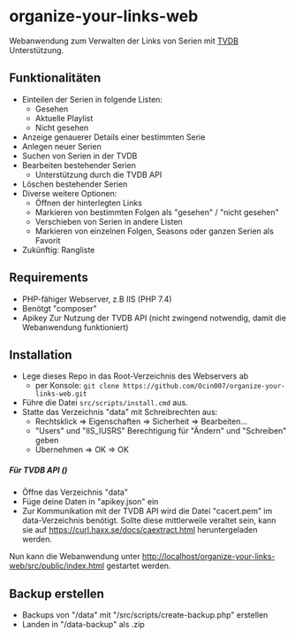 # organize-your-links-web

Webanwendung zum Verwalten der Links von Serien mit [TVDB](https://api.thetvdb.com/swagger) Unterstützung.
## Funktionalitäten

- Einteilen der Serien in folgende Listen:
    - Gesehen
    - Aktuelle Playlist
    - Nicht gesehen
- Anzeige genauerer Details einer bestimmten Serie
- Anlegen neuer Serien
- Suchen von Serien in der TVDB
- Bearbeiten bestehender Serien
    - Unterstützung durch die TVDB API
- Löschen bestehender Serien
- Diverse weitere Optionen:
    - Öffnen der hinterlegten Links
    - Markieren von bestimmten Folgen als "gesehen" / "nicht gesehen"
    - Verschieben von Serien in andere Listen
    - Markieren von einzelnen Folgen, Seasons oder ganzen Serien als Favorit
- Zukünftig: Rangliste

## Requirements

- PHP-fähiger Webserver, z.B IIS (PHP 7.4)
- Benötgt "composer"
- Apikey Zur Nutzung der TVDB API (nicht zwingend notwendig, damit die Webanwendung funktioniert)

## Installation

- Lege dieses Repo in das Root-Verzeichnis des Webservers ab
    - per Konsole: `git clone https://github.com/Ocin007/organize-your-links-web.git`
- Führe die Datei `src/scripts/install.cmd` aus.
- Statte das Verzeichnis "data" mit Schreibrechten aus:
    - Rechtsklick => Eigenschaften => Sicherheit => Bearbeiten...
    - "Users" und "IIS_IUSRS" Berechtigung für "Ändern" und "Schreiben" geben
    - Übernehmen => OK => OK
##### Für TVDB API ()
- Öffne das Verzeichnis "data"
- Füge deine Daten in "apikey.json" ein
- Zur Kommunikation mit der TVDB API wird die Datei "cacert.pem" im data-Verzeichnis benötigt. Sollte
diese mittlerweile veraltet sein, kann sie auf <https://curl.haxx.se/docs/caextract.html> heruntergeladen werden.

Nun kann die Webanwendung unter <http://localhost/organize-your-links-web/src/public/index.html> gestartet werden.

## Backup erstellen

- Backups von "/data" mit "/src/scripts/create-backup.php" erstellen
- Landen in "/data-backup" als .zip